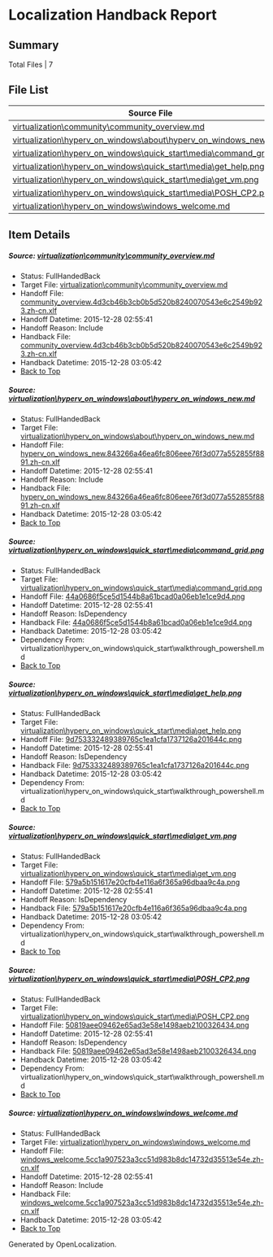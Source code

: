 # <a name='report-top'></a> Localization Handback Report

## Summary
 Total Files | 7

## File List
 Source File | Status | Details 
 ----------- | ------ | ------- 
 [virtualization\community\community_overview.md](https://github.com/OpenLocalizationOrg/hyperV/blob/5417a4a6e7bc239c31bb647fce9a009f4b14321d/virtualization/community/community_overview.md) | FullHandedBack | [Details](#ed968510a1e72e532a3e4df850bed9a40050619c93)
 [virtualization\hyperv_on_windows\about\hyperv_on_windows_new.md](https://github.com/OpenLocalizationOrg/hyperV/blob/12f7c767616edce7d01378dd3005ea329c762da4/virtualization/hyperv_on_windows/about/hyperv_on_windows_new.md) | FullHandedBack | [Details](#cbbce5951ccdf4ff1a3a5b98adf62f364c5c9aed98)
 [virtualization\hyperv_on_windows\quick_start\media\command_grid.png](https://github.com/OpenLocalizationOrg/hyperV/blob/5417a4a6e7bc239c31bb647fce9a009f4b14321d/virtualization/hyperv_on_windows/quick_start/media/command_grid.png) | FullHandedBack | [Details](#44a0686f5ce5d1544b8a61bcad0a06eb1e1ce9d4128)
 [virtualization\hyperv_on_windows\quick_start\media\get_help.png](https://github.com/OpenLocalizationOrg/hyperV/blob/5417a4a6e7bc239c31bb647fce9a009f4b14321d/virtualization/hyperv_on_windows/quick_start/media/get_help.png) | FullHandedBack | [Details](#9d753332489389765c1ea1cfa1737126a201644c138)
 [virtualization\hyperv_on_windows\quick_start\media\get_vm.png](https://github.com/OpenLocalizationOrg/hyperV/blob/5417a4a6e7bc239c31bb647fce9a009f4b14321d/virtualization/hyperv_on_windows/quick_start/media/get_vm.png) | FullHandedBack | [Details](#579a5b151617e20cfb4e116a6f365a96dbaa9c4a139)
 [virtualization\hyperv_on_windows\quick_start\media\POSH_CP2.png](https://github.com/OpenLocalizationOrg/hyperV/blob/5417a4a6e7bc239c31bb647fce9a009f4b14321d/virtualization/hyperv_on_windows/quick_start/media/POSH_CP2.png) | FullHandedBack | [Details](#50819aee09462e65ad3e58e1498aeb2100326434148)
 [virtualization\hyperv_on_windows\windows_welcome.md](https://github.com/OpenLocalizationOrg/hyperV/blob/43de3dd14e353372185d9591d0a74cd2fbbffce8/virtualization/hyperv_on_windows/windows_welcome.md) | FullHandedBack | [Details](#7766f051b53f06fc6faf2a1d45e3d72e4ef5bd79202)

## Item Details
##### <a name='ed968510a1e72e532a3e4df850bed9a40050619c93'></a> Source: [virtualization\community\community_overview.md](https://github.com/OpenLocalizationOrg/hyperV/blob/5417a4a6e7bc239c31bb647fce9a009f4b14321d/virtualization/community/community_overview.md)
* Status: FullHandedBack
* Target File: [virtualization\community\community_overview.md](https://github.com/OpenLocalizationOrg/hyperV.zh-cn/blob/89db3a2eebc8d8a21d1c87b36abc87c9afad6b50/virtualization/community/community_overview.md)
* Handoff File: [community_overview.4d3cb46b3cb0b5d520b8240070543e6c2549b923.zh-cn.xlf](https://github.com/OpenLocalizationOrg/olhandoff/blob/460a55695b92602e1562522813370221391fa86b/ol-handoff/OpenLocalizationOrg/hyperV.zh-cn/master/community_overview.4d3cb46b3cb0b5d520b8240070543e6c2549b923.zh-cn.xlf)
* Handoff Datetime: 2015-12-28 02:55:41
* Handoff Reason: Include
* Handback File: [community_overview.4d3cb46b3cb0b5d520b8240070543e6c2549b923.zh-cn.xlf](https://github.com/OpenLocalizationOrg/olhandback/blob/0cd1481a45824cbabed1918815a4a224faebbacd/ol-handback/OpenLocalizationOrg/hyperV.zh-cn/master/community_overview.4d3cb46b3cb0b5d520b8240070543e6c2549b923.zh-cn.xlf)
* Handback Datetime: 2015-12-28 03:05:42
* [Back to Top](#report-top)

##### <a name='cbbce5951ccdf4ff1a3a5b98adf62f364c5c9aed98'></a> Source: [virtualization\hyperv_on_windows\about\hyperv_on_windows_new.md](https://github.com/OpenLocalizationOrg/hyperV/blob/12f7c767616edce7d01378dd3005ea329c762da4/virtualization/hyperv_on_windows/about/hyperv_on_windows_new.md)
* Status: FullHandedBack
* Target File: [virtualization\hyperv_on_windows\about\hyperv_on_windows_new.md](https://github.com/OpenLocalizationOrg/hyperV.zh-cn/blob/89db3a2eebc8d8a21d1c87b36abc87c9afad6b50/virtualization/hyperv_on_windows/about/hyperv_on_windows_new.md)
* Handoff File: [hyperv_on_windows_new.843266a46ea6fc806eee76f3d077a552855f8891.zh-cn.xlf](https://github.com/OpenLocalizationOrg/olhandoff/blob/460a55695b92602e1562522813370221391fa86b/ol-handoff/OpenLocalizationOrg/hyperV.zh-cn/master/hyperv_on_windows_new.843266a46ea6fc806eee76f3d077a552855f8891.zh-cn.xlf)
* Handoff Datetime: 2015-12-28 02:55:41
* Handoff Reason: Include
* Handback File: [hyperv_on_windows_new.843266a46ea6fc806eee76f3d077a552855f8891.zh-cn.xlf](https://github.com/OpenLocalizationOrg/olhandback/blob/0cd1481a45824cbabed1918815a4a224faebbacd/ol-handback/OpenLocalizationOrg/hyperV.zh-cn/master/hyperv_on_windows_new.843266a46ea6fc806eee76f3d077a552855f8891.zh-cn.xlf)
* Handback Datetime: 2015-12-28 03:05:42
* [Back to Top](#report-top)

##### <a name='44a0686f5ce5d1544b8a61bcad0a06eb1e1ce9d4128'></a> Source: [virtualization\hyperv_on_windows\quick_start\media\command_grid.png](https://github.com/OpenLocalizationOrg/hyperV/blob/5417a4a6e7bc239c31bb647fce9a009f4b14321d/virtualization/hyperv_on_windows/quick_start/media/command_grid.png)
* Status: FullHandedBack
* Target File: [virtualization\hyperv_on_windows\quick_start\media\command_grid.png](https://github.com/OpenLocalizationOrg/hyperV.zh-cn/blob/89db3a2eebc8d8a21d1c87b36abc87c9afad6b50/virtualization/hyperv_on_windows/quick_start/media/command_grid.png)
* Handoff File: [44a0686f5ce5d1544b8a61bcad0a06eb1e1ce9d4.png](https://github.com/OpenLocalizationOrg/olhandoff/blob/460a55695b92602e1562522813370221391fa86b/ol-handoff/OpenLocalizationOrg/hyperV.zh-cn/master/44a0686f5ce5d1544b8a61bcad0a06eb1e1ce9d4.png)
* Handoff Datetime: 2015-12-28 02:55:41
* Handoff Reason: IsDependency
* Handback File: [44a0686f5ce5d1544b8a61bcad0a06eb1e1ce9d4.png](https://github.com/OpenLocalizationOrg/olhandback/blob/0cd1481a45824cbabed1918815a4a224faebbacd/ol-handback/OpenLocalizationOrg/hyperV.zh-cn/master/44a0686f5ce5d1544b8a61bcad0a06eb1e1ce9d4.png)
* Handback Datetime: 2015-12-28 03:05:42
* Dependency From: virtualization\hyperv_on_windows\quick_start\walkthrough_powershell.md
* [Back to Top](#report-top)

##### <a name='9d753332489389765c1ea1cfa1737126a201644c138'></a> Source: [virtualization\hyperv_on_windows\quick_start\media\get_help.png](https://github.com/OpenLocalizationOrg/hyperV/blob/5417a4a6e7bc239c31bb647fce9a009f4b14321d/virtualization/hyperv_on_windows/quick_start/media/get_help.png)
* Status: FullHandedBack
* Target File: [virtualization\hyperv_on_windows\quick_start\media\get_help.png](https://github.com/OpenLocalizationOrg/hyperV.zh-cn/blob/89db3a2eebc8d8a21d1c87b36abc87c9afad6b50/virtualization/hyperv_on_windows/quick_start/media/get_help.png)
* Handoff File: [9d753332489389765c1ea1cfa1737126a201644c.png](https://github.com/OpenLocalizationOrg/olhandoff/blob/460a55695b92602e1562522813370221391fa86b/ol-handoff/OpenLocalizationOrg/hyperV.zh-cn/master/9d753332489389765c1ea1cfa1737126a201644c.png)
* Handoff Datetime: 2015-12-28 02:55:41
* Handoff Reason: IsDependency
* Handback File: [9d753332489389765c1ea1cfa1737126a201644c.png](https://github.com/OpenLocalizationOrg/olhandback/blob/0cd1481a45824cbabed1918815a4a224faebbacd/ol-handback/OpenLocalizationOrg/hyperV.zh-cn/master/9d753332489389765c1ea1cfa1737126a201644c.png)
* Handback Datetime: 2015-12-28 03:05:42
* Dependency From: virtualization\hyperv_on_windows\quick_start\walkthrough_powershell.md
* [Back to Top](#report-top)

##### <a name='579a5b151617e20cfb4e116a6f365a96dbaa9c4a139'></a> Source: [virtualization\hyperv_on_windows\quick_start\media\get_vm.png](https://github.com/OpenLocalizationOrg/hyperV/blob/5417a4a6e7bc239c31bb647fce9a009f4b14321d/virtualization/hyperv_on_windows/quick_start/media/get_vm.png)
* Status: FullHandedBack
* Target File: [virtualization\hyperv_on_windows\quick_start\media\get_vm.png](https://github.com/OpenLocalizationOrg/hyperV.zh-cn/blob/89db3a2eebc8d8a21d1c87b36abc87c9afad6b50/virtualization/hyperv_on_windows/quick_start/media/get_vm.png)
* Handoff File: [579a5b151617e20cfb4e116a6f365a96dbaa9c4a.png](https://github.com/OpenLocalizationOrg/olhandoff/blob/460a55695b92602e1562522813370221391fa86b/ol-handoff/OpenLocalizationOrg/hyperV.zh-cn/master/579a5b151617e20cfb4e116a6f365a96dbaa9c4a.png)
* Handoff Datetime: 2015-12-28 02:55:41
* Handoff Reason: IsDependency
* Handback File: [579a5b151617e20cfb4e116a6f365a96dbaa9c4a.png](https://github.com/OpenLocalizationOrg/olhandback/blob/0cd1481a45824cbabed1918815a4a224faebbacd/ol-handback/OpenLocalizationOrg/hyperV.zh-cn/master/579a5b151617e20cfb4e116a6f365a96dbaa9c4a.png)
* Handback Datetime: 2015-12-28 03:05:42
* Dependency From: virtualization\hyperv_on_windows\quick_start\walkthrough_powershell.md
* [Back to Top](#report-top)

##### <a name='50819aee09462e65ad3e58e1498aeb2100326434148'></a> Source: [virtualization\hyperv_on_windows\quick_start\media\POSH_CP2.png](https://github.com/OpenLocalizationOrg/hyperV/blob/5417a4a6e7bc239c31bb647fce9a009f4b14321d/virtualization/hyperv_on_windows/quick_start/media/POSH_CP2.png)
* Status: FullHandedBack
* Target File: [virtualization\hyperv_on_windows\quick_start\media\POSH_CP2.png](https://github.com/OpenLocalizationOrg/hyperV.zh-cn/blob/89db3a2eebc8d8a21d1c87b36abc87c9afad6b50/virtualization/hyperv_on_windows/quick_start/media/POSH_CP2.png)
* Handoff File: [50819aee09462e65ad3e58e1498aeb2100326434.png](https://github.com/OpenLocalizationOrg/olhandoff/blob/460a55695b92602e1562522813370221391fa86b/ol-handoff/OpenLocalizationOrg/hyperV.zh-cn/master/50819aee09462e65ad3e58e1498aeb2100326434.png)
* Handoff Datetime: 2015-12-28 02:55:41
* Handoff Reason: IsDependency
* Handback File: [50819aee09462e65ad3e58e1498aeb2100326434.png](https://github.com/OpenLocalizationOrg/olhandback/blob/0cd1481a45824cbabed1918815a4a224faebbacd/ol-handback/OpenLocalizationOrg/hyperV.zh-cn/master/50819aee09462e65ad3e58e1498aeb2100326434.png)
* Handback Datetime: 2015-12-28 03:05:42
* Dependency From: virtualization\hyperv_on_windows\quick_start\walkthrough_powershell.md
* [Back to Top](#report-top)

##### <a name='7766f051b53f06fc6faf2a1d45e3d72e4ef5bd79202'></a> Source: [virtualization\hyperv_on_windows\windows_welcome.md](https://github.com/OpenLocalizationOrg/hyperV/blob/43de3dd14e353372185d9591d0a74cd2fbbffce8/virtualization/hyperv_on_windows/windows_welcome.md)
* Status: FullHandedBack
* Target File: [virtualization\hyperv_on_windows\windows_welcome.md](https://github.com/OpenLocalizationOrg/hyperV.zh-cn/blob/89db3a2eebc8d8a21d1c87b36abc87c9afad6b50/virtualization/hyperv_on_windows/windows_welcome.md)
* Handoff File: [windows_welcome.5cc1a907523a3cc51d983b8dc14732d35513e54e.zh-cn.xlf](https://github.com/OpenLocalizationOrg/olhandoff/blob/460a55695b92602e1562522813370221391fa86b/ol-handoff/OpenLocalizationOrg/hyperV.zh-cn/master/windows_welcome.5cc1a907523a3cc51d983b8dc14732d35513e54e.zh-cn.xlf)
* Handoff Datetime: 2015-12-28 02:55:41
* Handoff Reason: Include
* Handback File: [windows_welcome.5cc1a907523a3cc51d983b8dc14732d35513e54e.zh-cn.xlf](https://github.com/OpenLocalizationOrg/olhandback/blob/0cd1481a45824cbabed1918815a4a224faebbacd/ol-handback/OpenLocalizationOrg/hyperV.zh-cn/master/windows_welcome.5cc1a907523a3cc51d983b8dc14732d35513e54e.zh-cn.xlf)
* Handback Datetime: 2015-12-28 03:05:42
* [Back to Top](#report-top)


Generated by OpenLocalization.
